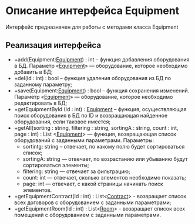 # Описание интерфейса Equipment 
Интерфейс предназначен для работы с методами класса Equipment 

## Реализация интерфейса 
* +add(Equipment:[Equipment](https://github.com/AlinaYuryeva/roomrental/blob/master/docs/Equipment.md "объект класса Equipment")) : int – функция добавления оборудования в БД. Параметр «[Equipment](https://github.com/AlinaYuryeva/roomrental/blob/master/docs/Equipment.md "объект класса Equipment")» — оборудование, которое необходимо добавить в БД;
* +del(Id : int) : bool – функция удаления оборудования из БД по заданному параметру;
* +save(Equipment:[Equipment](https://github.com/AlinaYuryeva/roomrental/blob/master/docs/Equipment.md "объект класса Equipment")) : bool – функция сохранения изменений. Параметр «[Equipment](https://github.com/AlinaYuryeva/roomrental/blob/master/docs/Equipment.md "объект класса Equipment")» — оборудование, которое необходимо редактировать в БД;
* +getEquipmentById (Id : int) : [Equipment](https://github.com/AlinaYuryeva/roomrental/blob/master/docs/Equipment.md "объект класса Equipment") – функция, осуществляющая поиск оборудования в БД по ID и возвращающая найденное оборудования, если таковое имеется;
* +getAll(sorting : string, filtering : string, sortingA : string, count : int, page : int) : List <[Equipment](https://github.com/AlinaYuryeva/roomrental/blob/master/docs/Equipment.md "объект класса Equipment")> — функция, возвращающая список оборудований с заданными параметрами. 
Параметры: 
  * sortintg: string – отвечает, по какому полю будет сортироваться список;
  * sortingA: string — отвечает, по возрастанию или убыванию будут сортироваться элементы;
  * filtering: string — отвечает за фильтрацию;
  * count: int — отвечает, сколько элементов необходимо показать;
  * page: int — отвечает, с какой страницы начинать поиск элементов.
* +getEquipmentContract(Id : int) : List<[Contract](https://github.com/AlinaYuryeva/roomrental/blob/master/docs/Contract.md "объект класса Contract")> -  возвращает список всех договоров с оборудованием c заданными параметрами;
* +getEquipmentRoom(Id : int) : List<[Room](https://github.com/AlinaYuryeva/roomrental/blob/master/docs/Room.md "объект класса Room")> -  возвращает список всех помещений с оборудованием c заданными параметрами.
